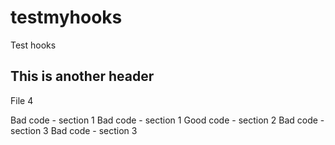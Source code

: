 # testmyhooks
Test hooks

## This is another header

File 4



Bad code - section 1
Bad code - section 1
Good code - section 2
Bad code - section 3
Bad code - section 3
